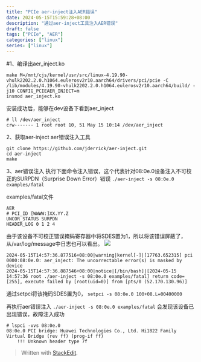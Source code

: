 ```yaml
---
title: "PCIe aer-inject注入AER错误"
date: 2024-05-15T15:59:28+08:00
description: "通过aer-inject工具注入AER错误"
draft: false
tags: ["PCIe", "AER"]
categories: ["linux"]
series: ["linux"]
---
```

#1、编译出aer_inject.ko
```shell
make M=/mnt/cjs/kernel/usr/src/linux-4.19.90-vhulk2202.2.0.h1064.eulerosv2r10.aarch64/drivers/pci/pcie -C /lib/modules/4.19.90-vhulk2202.2.0.h1064.eulerosv2r10.aarch64/build/ -j10 CONFIG_PCIEAER_INJECT=m
insmod aer_inject.ko
```
安装成功后，能够在dev设备下看到aer_inject
```shell
# ll /dev/aer_inject 
crw------- 1 root root 10, 51 May 15 10:14 /dev/aer_inject
```

2、获取aer-inject aer错误注入工具
```shell
git clone https://github.com/jderrick/aer-inject.git
cd aer-inject
make
```

3、aer错误注入
执行下面命令注入错误，这个代表针对08:0e.0设备注入不可校正的SURPDN（Surprise Down Error）错误
`./aer-inject -s 08:0e.0 examples/fatal`

examples/fatal文件
```shell
AER
# PCI_ID [WWWW:]XX.YY.Z
UNCOR_STATUS SURPDN
HEADER_LOG 0 1 2 4
```

由于该设备不可校正错误掩码寄存器中将SDES置为1，所以将该错误屏蔽了，从/var/log/message中日志也可以看出。
![](http://image.huawei.com/tiny-lts/v1/images/92dc466439eaff8b5599570acce3fa70_1015x154.png)
```shell
2024-05-15T14:57:36.877516+08:00|warning|kernel[-]|[17763.652315] pci 0000:08:0e.0: aer_inject: The uncorrectable error(s) is masked by device
2024-05-15T14:57:36.887546+08:00|notice|[/bin/bash]|[2024-05-15 14:57:36 root ./aer-inject -s 08:0e.0 examples/fatal] return code=[255], execute failed by [root(uid=0)] from [pts/0 (52.170.130.96)]
```
通过setpci将该掩码SDES置为0，
`setpci -s 08:0e.0 100+08.L=00400000`

再执行aer错误注入
`./aer-inject -s 08:0e.0 examples/fatal`
会发现该设备已出现错误，故障注入成功
```shell
# lspci -vvs 08:0e.0
08:0e.0 PCI bridge: Huawei Technologies Co., Ltd. Hi1822 Family Virtual Bridge (rev ff) (prog-if ff)
	!!! Unknown header type 7f
```



> Written with [StackEdit](https://stackedit.io/).
<!--stackedit_data:
eyJoaXN0b3J5IjpbODk2NzE3NzIzXX0=
-->